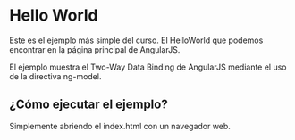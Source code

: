 # Hello World

Este es el ejemplo más simple del curso. El HelloWorld que podemos encontrar en la página principal de AngularJS.

El ejemplo muestra el Two-Way Data Binding de AngularJS mediante el uso de la directiva ng-model.

## ¿Cómo ejecutar el ejemplo?

Simplemente abriendo el index.html con un navegador web.
